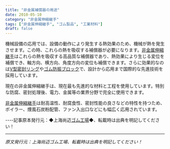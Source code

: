 ```yaml
---
title: "非金属補償器の用途"
date: 2010-05-10
category: "非金属伸縮継手"
tags: ["非金属伸縮継手", "ゴム製品", "工業材料"]
draft: false
---
```


機械設備の応用では、設備の動作により発生する熱効果のため、機械が熱を発生させます。この時、これらの熱を吸収する補償器が必要になります。[非金属伸縮継手](http://www.smpolymer.com/feijinshupengzhangjie/)はこれらの熱を吸収する高品質な補償器であり、熱効果により生じる変位を補償でき、軸方向、横方向、角度方向の変位も補償できます。さらに効果的なのは[V型密封リング](http://www.smpolymer.com/)や[ゴム防振ブロック](http://www.smpolymer.com/)で、設計から応用まで国際的な先進技術を採用しています。

現在の非金属伸縮継手は、現在最も先進的な材料と工程を使用しています。特別な防腐、密封処理後、電力、金属等の業界分野で完全に使用できます。

[非金属伸縮継手](http://www.smpolymer.com/feijinshupengzhangjie/)は耐高温性、耐腐食性、密封性能の良さなどの特性を持つため、ボイラー、煙風石炭粉配管、ファン入出口などにも幅広く応用されています。

----記事原本発行元：◆上海尚迈[ゴム工場](http://www.smpolymer.com/)◆、転載時は出典を明記してください！

---

*原文発行元：上海尚迈ゴム工場、転載時は出典を明記してください！*